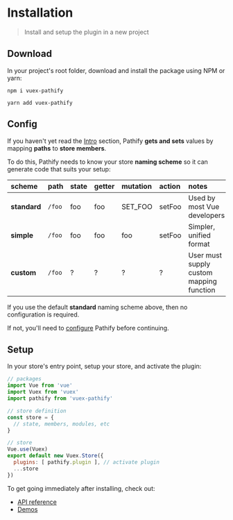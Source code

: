 # Installation

> Install and setup the plugin in a new project

## Download

In your project's root folder, download and install the package using NPM or yarn:

```shell
npm i vuex-pathify
```
```shell
yarn add vuex-pathify
```

## Config

If you haven't yet read the [Intro](/intro/pathify.md) section, Pathify **gets and sets** values by mapping **paths** to **store members**.

To do this, Pathify needs to know your store **naming scheme** so it can generate code that suits your setup:

scheme|path|state|getter|mutation|action|notes
:---|:---|:---|:---|:---|:---|:---
**standard**|`/foo`|foo|foo|SET_FOO|setFoo|Used by most Vue developers
**simple**|`/foo`|foo|foo|foo|setFoo|Simpler, unified format
**custom**|`/foo`|?|?|?|?|User must supply custom mapping function

If you use the default **standard** naming scheme above, then no configuration is required.
 
If not, you'll need to [configure](/setup/config.md) Pathify before continuing.

## Setup

In your store's entry point, setup your store, and activate the plugin:

```js
// packages
import Vue from 'vue'
import Vuex from 'vuex'
import pathify from 'vuex-pathify'

// store definition
const store = {
  // state, members, modules, etc
}

// store
Vue.use(Vuex)
export default new Vuex.Store({
  plugins: [ pathify.plugin ], // activate plugin
  ...store
})
```

To get going immediately after installing, check out:

- [API reference](/api/paths.md)
- [Demos](/intro/demos.md)   


